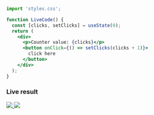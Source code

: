 ```jsx
import 'styles.css';

function LiveCode() {
  const [clicks, setClicks] = useState(0);
  return (
    <div>
      <p>Counter value: {clicks}</p>
      <button onClick={() => setClicks(clicks + 1)}>
        click here
      </button>
    </div>
  );
}
```


### Live result
  <a align="center" href="https://halb.it/readme-games/action.php?g=live-code-github&a=increment">
    <img src="https://halb.it/readme-games/resources.php?g=live-code-github&r=htmlbt">
  </a>
    <img src="https://halb.it/readme-games/resources.php?g=live-code-github&r=counter">
